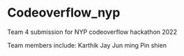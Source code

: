 # Codeoverflow_nyp
Team 4 submission for NYP codeoverflow hackathon 2022

Team members include: 
Karthik
Jay 
Jun ming 
Pin shien 

